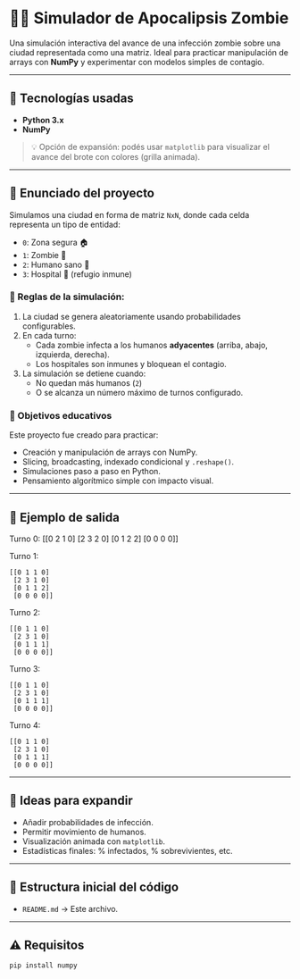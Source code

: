 # 🧟‍♂️ Simulador de Apocalipsis Zombie

Una simulación interactiva del avance de una infección zombie sobre una ciudad representada como una matriz. Ideal para practicar manipulación de arrays con **NumPy** y experimentar con modelos simples de contagio.

---

## 🚀 Tecnologías usadas

- **Python 3.x**
- **NumPy**

> 💡 Opción de expansión: podés usar `matplotlib` para visualizar el avance del brote con colores (grilla animada).

---

## 📝 Enunciado del proyecto

Simulamos una ciudad en forma de matriz `NxN`, donde cada celda representa un tipo de entidad:

- `0`: Zona segura 🏠  
- `1`: Zombie 🧟  
- `2`: Humano sano 🧑  
- `3`: Hospital 🏥 (refugio inmune)

### 🧪 Reglas de la simulación:

1. La ciudad se genera aleatoriamente usando probabilidades configurables.
2. En cada turno:
   - Cada zombie infecta a los humanos **adyacentes** (arriba, abajo, izquierda, derecha).
   - Los hospitales son inmunes y bloquean el contagio.
3. La simulación se detiene cuando:
   - No quedan más humanos (`2`)
   - O se alcanza un número máximo de turnos configurado.

### 🧠 Objetivos educativos

Este proyecto fue creado para practicar:

- Creación y manipulación de arrays con NumPy.
- Slicing, broadcasting, indexado condicional y `.reshape()`.
- Simulaciones paso a paso en Python.
- Pensamiento algorítmico simple con impacto visual.

---

## 📸 Ejemplo de salida
Turno 0:
[[0 2 1 0]
[2 3 2 0]
[0 1 2 2]
[0 0 0 0]]

Turno 1:
```
[[0 1 1 0]
 [2 3 1 0]
 [0 1 1 2]
 [0 0 0 0]]
```

Turno 2:
```
[[0 1 1 0]
 [2 3 1 0]
 [0 1 1 1]
 [0 0 0 0]]
```

Turno 3:
```
[[0 1 1 0]
 [2 3 1 0]
 [0 1 1 1]
 [0 0 0 0]]
```

Turno 4:
```
[[0 1 1 0]
 [2 3 1 0]
 [0 1 1 1]
 [0 0 0 0]]
```

---

## 🧩 Ideas para expandir

- Añadir probabilidades de infección.
- Permitir movimiento de humanos.
- Visualización animada con `matplotlib`.
- Estadísticas finales: % infectados, % sobrevivientes, etc.

---

## 📂 Estructura inicial del código

- `README.md` → Este archivo.

---

## ⚠️ Requisitos

```bash
pip install numpy
